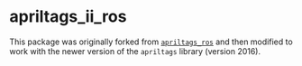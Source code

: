 # apriltags_ii_ros
This package was originally forked from [`apriltags_ros`](https://github.com/RIVeR-Lab/apriltags_ros/tree/indigo-devel/apriltags_ros) and then modified to work with the newer version of the `apriltags` library (version 2016).

